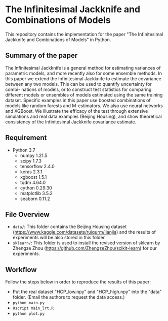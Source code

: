 # The Infinitesimal Jackknife and Combinations of Models

This repository contains the implementation for the paper "The Infinitesimal Jackknife and Combinations of Models" in Python.

## Summary of the paper

The Infinitesimal Jackknife is a general method for estimating variances of parametric models, and
more recently also for some ensemble methods. In this paper we extend the Infinitesimal Jackknife to
estimate the covariance between any two models. This can be used to quantify uncertainty for combi-
nations of models, or to construct test statistics for comparing different models or ensembles of models
estimated using the same training dataset. Specific examples in this paper use boosted combinations of
models like random forests and M-estimators. We also use neural networks and XGBoost. We illustrate
the efficacy of the test through extensive simulations and real data examples (Beijing Housing), and show
theoretical consistency of the Infinitesimal Jackknife covariance estimate.

## Requirement

+ Python 3.7
    + numpy 1.21.5
    + scipy 1.7.3
    + tensorflow 2.4.0
    + keras 2.3.1
    + xgboost 1.5.1
    + tqdm 4.64.0
    + cython 0.29.30
    + matplotlib 3.5.2
    + seaborn 0.11.2

## File Overview
- `data/`: This folder contains the Beijing Housing dataset (https://www.kaggle.com/datasets/ruiqurm/lianjia) and the results of experiments will be also stored in this folder.
- `sklearn/`: This folder is used to install the revised version of sklearn by Zhengze Zhou (https://github.com/ZhengzeZhou/scikit-learn) for our experiments.

## Workflow

Follow the steps below in order to reproduce the results of this paper:
-  Put the real dataset "HCP_low.npy" and "HCP_high.npy" into the "data" folder. (Email the authors to
request the data access.) 
- `python main.py`
- `Rscript main_lrt.R`
- `python plot.py`
